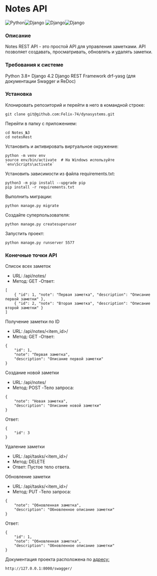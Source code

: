 # Notes API
![Python](https://img.shields.io/badge/Python-3776AB?style=for-the-badge&logo=python&logoColor=white)![Django](https://img.shields.io/badge/SQLite-07405E?style=for-the-badge&logo=sqlite&logoColor=white)
![Django](https://img.shields.io/badge/django-%23092E20.svg?style=for-the-badge&logo=django&logoColor=white)![Django](https://img.shields.io/badge/drf-%23092E20.svg?style=for-the-badge&labelColor=blue&logo=django&logoColor=white)
### Описание
Notes REST API - это простой API для управления заметками. API позволяет создавать, просматривать, обновлять и удалять заметки.
### Требования к системе 
Python 3.8+
Django 4.2
Django REST Framework
drf-yasg (для документации Swagger и ReDoc)

### Установка
Клонировать репозиторий и перейти в него в командной строке:
```
git clone git@github.com:Felix-74/dynasystems.git
``` 
Перейти в папку с приложением:
```
cd Notes_№3
cd notesRest
``` 
Установить и активировать виртуальное окружение:
``` 
python -m venv env
source env/bin/activate  # На Windows используйте `env\Scripts\activate`
```
Установить зависимости из файла requirements.txt:
```
python3 -m pip install --upgrade pip
pip install -r requirements.txt
``` 
Выполнить миграции:
```
python manage.py migrate
```
Создайте суперпользователя:
```
python manage.py createsuperuser
```

Запустить проект:
```
python manage.py runserver 5577
```

### Конечные точки API
Список всех заметок
- URL: /api/notes/
- Метод: GET
-Ответ:
```
[
    { "id": 1, "note": "Первая заметка", "description": "Описание первой заметки" },
    { "id": 2, "note": "Вторая заметка", "description": "Описание второй заметки" }
]
```
Получение заметки по ID
- URL: /api/notes/<item_id>/
- Метод: GET
-Ответ:
```
{
    "id": 1,
    "note": "Первая заметка",
    "description": "Описание первой заметки"
}
```
Создание новой заметки
- URL: /api/notes/
- Метод: POST
-Тело запроса:
```
{
    "note": "Новая заметка",
    "description": "Описание новой заметки"
}
```
Ответ:
```
{
    "id": 3
}
```
Удаление заметки
- URL: /api/tasks/<item_id>/
- Метод: DELETE
- Ответ: Пустое тело ответа.

Обновление заметки
- URL: /api/tasks/<item_id>/
- Метод: PUT
-Тело запроса:
```
{
    "note": "Обновленная заметка",
    "description": "Обновленное описание заметки"
}
```
Ответ:
```
{
    "id": 1,
    "note": "Обновленная заметка",
    "description": "Обновленное описание заметки"
}
```
Документация проекта расположена по [адресу:]([https://nodejs.org/](http://127.0.0.1:8000/swagger/))

```
http://127.0.0.1:8000/swagger/
```



